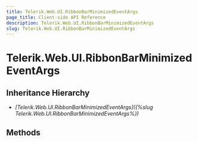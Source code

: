 ```yaml
---
title: Telerik.Web.UI.RibbonBarMinimizedEventArgs
page_title: Client-side API Reference
description: Telerik.Web.UI.RibbonBarMinimizedEventArgs
slug: Telerik.Web.UI.RibbonBarMinimizedEventArgs
---
```


# Telerik.Web.UI.RibbonBarMinimizedEventArgs

## Inheritance Hierarchy

* *[Telerik.Web.UI.RibbonBarMinimizedEventArgs]({%slug Telerik.Web.UI.RibbonBarMinimizedEventArgs%})*

## Methods
